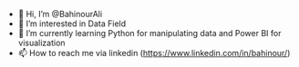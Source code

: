 - 👋 Hi, I’m @BahinourAli
- 👀 I’m interested in Data Field
- 🌱 I’m currently learning Python for manipulating data and Power BI for visualization
- 📫 How to reach me via linkedin (https://www.linkedin.com/in/bahinour/)

<!---
BahinourAli/BahinourAli is a ✨ special ✨ repository because its `README.md` (this file) appears on your GitHub profile.
You can click the Preview link to take a look at your changes.
--->
